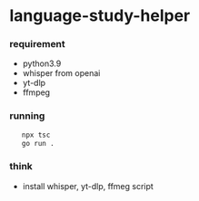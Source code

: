 # language-study-helper


### requirement
 - python3.9
 - whisper from openai
 - yt-dlp
 - ffmpeg

### running
 ```bash
    npx tsc
    go run .
 ```

### think
 - install whisper, yt-dlp, ffmeg script